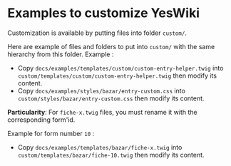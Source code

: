 # Examples to customize YesWiki

Customization is available by putting files into folder `custom/`.

Here are example of files and folders to put into `custom/` with the same hierarchy from this folder.
Example :
 - Copy `docs/examples/templates/custom/custom-entry-helper.twig` into `custom/templates/custom/custom-entry-helper.twig` then modify its content.
 - Copy `docs/examples/styles/bazar/entry-custom.css` into `custom/styles/bazar/entry-custom.css` then modify its content.

**Particularity**:
For `fiche-x.twig` files, you must rename it with the corresponding form'id.

Example for form number `10` :
 - Copy `docs/examples/templates/bazar/fiche-x.twig` into `custom/templates/bazar/fiche-10.twig` then modify its content.